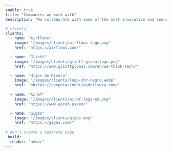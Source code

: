 ```yaml
---
enable: true
title: "Companies we work with"
description: "We collaborate with some of the most innovative and industry-leading companies, providing cutting-edge technological solutions."

# clients
clients:
  - name: "Airflows"
    image: "/images/clients/airflows-logo.png"
    href: "https://airflows.com/"

  - name: "Glintt"
    image: "/images/clients/glintt-globallogo.png"
    href: "https://www.glinttglobal.com/en/we-think-tech/"

  - name: "Hijos de Rivera"
    image: "/images/clients/logo-chr-negro.webp"
    href: "hhttps://corporacionhijosderivera.com/"
    
  - name: "Airef"
    image: "/images/clients/airef-logo-en.png"
    href: "https://www.airef.es/en/"

  - name: "Gigas"
    image: "/images/clients/gigas.png"
    href: "https://gigas.com/"
    
# don't create a separate page
_build:
  render: "never"
---
```

